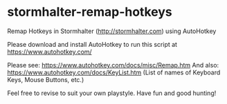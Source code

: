 # stormhalter-remap-hotkeys
Remap Hotkeys in Stormhalter (http://stormhalter.com) using AutoHotkey

Please download and install AutoHotkey to run this script at https://www.autohotkey.com/

Please see: https://www.autohotkey.com/docs/misc/Remap.htm
And also: https://www.autohotkey.com/docs/KeyList.htm (List of names of Keyboard Keys, Mouse Buttons, etc.)

Feel free to revise to suit your own playstyle. Have fun and good hunting!
